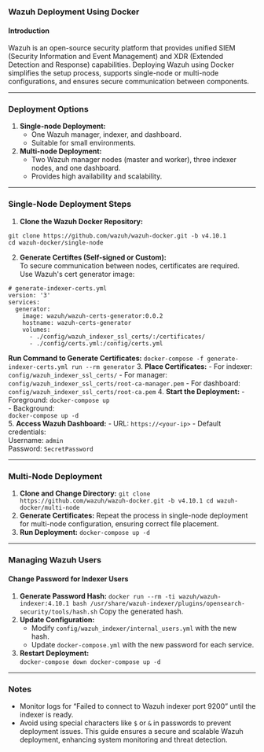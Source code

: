 ### Wazuh Deployment Using Docker
#### Introduction
Wazuh is an open-source security platform that provides unified SIEM (Security Information and Event Management) and XDR (Extended Detection and Response) capabilities. Deploying Wazuh using Docker simplifies the setup process, supports single-node or multi-node configurations, and ensures secure communication between components.

---
### Deployment Options
1. **Single-node Deployment:**
    - One Wazuh manager, indexer, and dashboard.
    - Suitable for small environments.
2. **Multi-node Deployment:**    
    - Two Wazuh manager nodes (master and worker), three indexer nodes, and one dashboard.
    - Provides high availability and scalability.

---
### Single-Node Deployment Steps
1. **Clone the Wazuh Docker Repository:**
```
git clone https://github.com/wazuh/wazuh-docker.git -b v4.10.1
cd wazuh-docker/single-node
```
2. **Generate Certiftes (Self-signed or Custom):**  
    To secure communication between nodes, certificates are required.  
    Use Wazuh's cert generator image:
```
# generate-indexer-certs.yml
version: '3'
services:
  generator:
    image: wazuh/wazuh-certs-generator:0.0.2
    hostname: wazuh-certs-generator
    volumes:
      - ./config/wazuh_indexer_ssl_certs/:/certificates/
      - ./config/certs.yml:/config/certs.yml
```        
**Run Command to Generate Certificates:**
    `docker-compose -f generate-indexer-certs.yml run --rm generator`
3. **Place Certificates:**
    - For indexer: `config/wazuh_indexer_ssl_certs/`
    - For manager: `config/wazuh_indexer_ssl_certs/root-ca-manager.pem`
    - For dashboard: `config/wazuh_indexer_ssl_certs/root-ca.pem`
4. **Start the Deployment:**
    - Foreground:
        `docker-compose up`        
    - Background:        
        `docker-compose up -d`        
5. **Access Wazuh Dashboard:**
    - URL: `https://<your-ip>`
    - Default credentials:  
        Username: `admin`  
        Password: `SecretPassword`

---
### Multi-Node Deployment
1. **Clone and Change Directory:**
    `git clone https://github.com/wazuh/wazuh-docker.git -b v4.10.1 cd wazuh-docker/multi-node`
2. **Generate Certificates:** Repeat the process in single-node deployment for multi-node configuration, ensuring correct file placement.
3. **Run Deployment:**
    `docker-compose up -d`

---
### Managing Wazuh Users
#### Change Password for Indexer Users
1. **Generate Password Hash:**
    `docker run --rm -ti wazuh/wazuh-indexer:4.10.1 bash /usr/share/wazuh-indexer/plugins/opensearch-security/tools/hash.sh`
    Copy the generated hash.    
2. **Update Configuration:**
    - Modify `config/wazuh_indexer/internal_users.yml` with the new hash.
    - Update `docker-compose.yml` with the new password for each service.
3. **Restart Deployment:**    
    `docker-compose down docker-compose up -d`

---
### Notes
- Monitor logs for “Failed to connect to Wazuh indexer port 9200” until the indexer is ready.
- Avoid using special characters like `$` or `&` in passwords to prevent deployment issues.
This guide ensures a secure and scalable Wazuh deployment, enhancing system monitoring and threat detection.